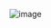 ![image](https://github.com/PLUTO-729/Weibo-public-opinion-analysis/F3689A52FBF44DC8968EE4D88A348D48.png)
